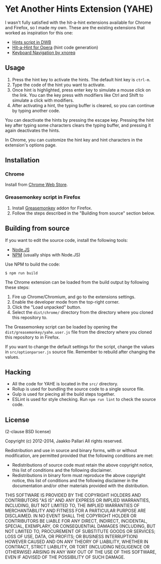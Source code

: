 # Yet Another Hints Extension (YAHE)

I wasn't fully satisfied with the hit-a-hint extensions available for Chrome and Firefox, so I made my own.
These are the existing extensions that worked as inspiration for this one:

* [Hints script in DWB][hhdwb]
* [Hit-a-Hint for Opera][hhopera] (hint code generation)
* [Keyboard Navigation by xnoreq][kbnav]

## Usage

1. Press the hint key to activate the hints. The default hint key is `ctrl-m`.
2. Type the code of the hint you want to activate.
3. Once hint is highlighted, press enter key to simulate a mouse click on the
   link. You can the key press with modifiers like Ctrl and Shift to simulate a
   click with modifiers.
4. After activating a hint, the typing buffer is cleared, so you can continue
   by typing another code.

You can deactivate the hints by pressing the escape key. Pressing the hint key
after typing some characters clears the typing buffer, and pressing it again
deactivates the hints.

In Chrome, you can customize the hint key and hint characters in the extension's options page.

## Installation

### Chrome

Install from [Chrome Web Store][cws].

### Greasemonkey script in Firefox

1. Install [Greasemonkey][] addon for Firefox.
2. Follow the steps described in the "Building from source" section below.

## Building from source

If you want to edit the source code, install the following tools:

* [Node.JS][nodejs]
* [NPM][] (usually ships with Node.JS)

Use NPM to build the code:

    $ npm run build

The Chrome extension can be loaded from the build output by following these steps:

1. Fire up Chrome/Chromium, and go to the extensions settings.
2. Enable the developer mode from the top-right corner.
3. Click the "Load unpacked" button.
4. Select the `dist/chrome/` directory from the directory where you cloned this repository to.

The Greasemonkey script can be loaded by opening the `dist/greasemonkey/yahe.user.js` file
from the directory where you cloned this repository to in Firefox.

If you want to change the default settings for the script,
change the values in `src/optionparser.js` source file.
Remember to rebuild after changing the values.

## Hacking

* All the code for YAHE is located in the `src/` directory.
* Rollup is used for bundling the source code to a single source file.
* Gulp is used for piecing all the build steps together.
* ESLint is used for style checking. Run `npm run lint` to check the source code.

## License

(2-clause BSD license)

Copyright (c) 2012-2014, Jaakko Pallari
All rights reserved.

Redistribution and use in source and binary forms, with or without
modification, are permitted provided that the following conditions are met:

* Redistributions of source code must retain the above copyright notice, this
list of conditions and the following disclaimer.
* Redistributions in binary form must reproduce the above copyright notice,
this list of conditions and the following disclaimer in the documentation
and/or other materials provided with the distribution.

THIS SOFTWARE IS PROVIDED BY THE COPYRIGHT HOLDERS AND CONTRIBUTORS "AS IS" AND
ANY EXPRESS OR IMPLIED WARRANTIES, INCLUDING, BUT NOT LIMITED TO, THE IMPLIED
WARRANTIES OF MERCHANTABILITY AND FITNESS FOR A PARTICULAR PURPOSE ARE
DISCLAIMED. IN NO EVENT SHALL THE COPYRIGHT HOLDER OR CONTRIBUTORS BE LIABLE
FOR ANY DIRECT, INDIRECT, INCIDENTAL, SPECIAL, EXEMPLARY, OR CONSEQUENTIAL
DAMAGES (INCLUDING, BUT NOT LIMITED TO, PROCUREMENT OF SUBSTITUTE GOODS OR
SERVICES; LOSS OF USE, DATA, OR PROFITS; OR BUSINESS INTERRUPTION) HOWEVER
CAUSED AND ON ANY THEORY OF LIABILITY, WHETHER IN CONTRACT, STRICT LIABILITY,
OR TORT (INCLUDING NEGLIGENCE OR OTHERWISE) ARISING IN ANY WAY OUT OF THE USE
OF THIS SOFTWARE, EVEN IF ADVISED OF THE POSSIBILITY OF SUCH DAMAGE.

[hhopera]: https://github.com/hogelog/hit-a-hint-opera
[hhdwb]: https://bitbucket.org/portix/dwb/src/0583e44d0164/scripts/hints.js
[kbnav]: https://chrome.google.com/webstore/detail/abcekjakjehkpheoaadhkjfcdodpjbgk
[cws]: https://chrome.google.com/webstore/detail/eimkmfhfckmajkednnnhkacajflcjinm
[greasemonkey]: https://addons.mozilla.org/en-US/firefox/addon/greasemonkey/
[nodejs]: http://nodejs.org/
[npm]: https://npmjs.org/
